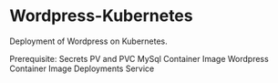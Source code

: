 # Wordpress-Kubernetes

Deployment of Wordpress on Kubernetes.

Prerequisite:
Secrets
PV and PVC
MySql Container Image
Wordpress Container Image
Deployments
Service
